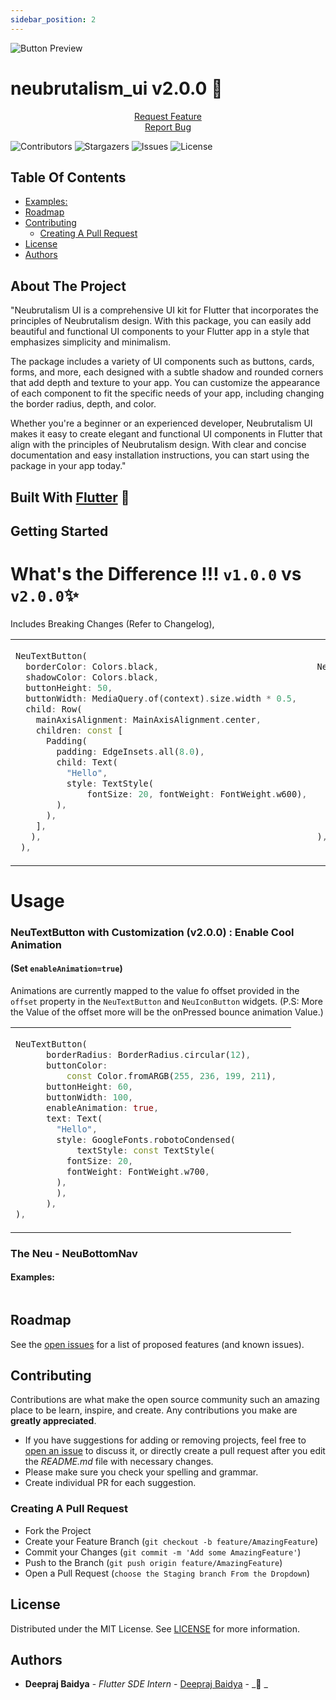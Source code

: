 ```yaml
---
sidebar_position: 2
---
```


<img src="https://user-images.githubusercontent.com/63138398/225706659-4fa396f3-fc8a-4cdc-bbd4-3600b323db97.svg" alt="Button Preview" />
<h1 align="left">neubrutalism_ui v2.0.0 🥳</h1>
<p align="center">
<a href="https://github.com/deepraj02/neubrutalism_ui/issues">Request Feature</a>
<br />
<a href="https://github.com/deepraj02/neubrutalism_ui/issues">Report Bug</a>
</p>

![Contributors](https://img.shields.io/github/contributors/deepraj02/neubrutalism_ui?color=dark-green) ![Stargazers](https://img.shields.io/github/stars/deepraj02/neubrutalism_ui?style=social) ![Issues](https://img.shields.io/github/issues/deepraj02/neubrutalism_ui) ![License](https://img.shields.io/github/license/deepraj02/neubrutalism_ui)

## Table Of Contents

- [Examples:](#examples)
- [Roadmap](#roadmap)
- [Contributing](#contributing)
  - [Creating A Pull Request](#creating-a-pull-request)
- [License](#license)
- [Authors](#authors)

## About The Project

"Neubrutalism UI is a comprehensive UI kit for Flutter that incorporates the principles of Neubrutalism design. With this package, you can easily add beautiful and functional UI components to your Flutter app in a style that emphasizes simplicity and minimalism.

The package includes a variety of UI components such as buttons, cards, forms, and more, each designed with a subtle shadow and rounded corners that add depth and texture to your app. You can customize the appearance of each component to fit the specific needs of your app, including changing the border radius, depth, and color.

Whether you're a beginner or an experienced developer, Neubrutalism UI makes it easy to create elegant and functional UI components in Flutter that align with the principles of Neubrutalism design. With clear and concise documentation and easy installation instructions, you can start using the package in your app today."

## Built With [Flutter](https://flutter.dev/) 💙

## Getting Started

<!-- Whats the differnect v1.0.0 vs 2.0.0 -->

<!-- TODO: Replace v 0.2.0 with this.
v2.0.0
NeuTextButton(
                  text: const Text(
                    "Hello ",
                    style: TextStyle(
                      fontSize: 40,
                    ),
                  ),

1 . Replaced Widget `child` with `text` (Text) {Breaking Change}.

1. Fixed the Initial UI of the Widget. (Predefined some properties which  are customizeable).

 -->

# What's the Difference !!! `v1.0.0` vs `v2.0.0`✨

Includes Breaking Changes (Refer to Changelog),

<table>
<tr>
<td>

```dart
NeuTextButton(
  borderColor: Colors.black,
  shadowColor: Colors.black,
  buttonHeight: 50,
  buttonWidth: MediaQuery.of(context).size.width * 0.5,
  child: Row(
    mainAxisAlignment: MainAxisAlignment.center,
    children: const [
      Padding(
        padding: EdgeInsets.all(8.0),
        child: Text(
          "Hello",
          style: TextStyle(
              fontSize: 20, fontWeight: FontWeight.w600),
        ),
      ),
    ],
   ),
 ),
```

</td>
<td>

<!-- V 1.0.0 -->

```dart
NeuTextButton(
      borderRadius: BorderRadius.circular(12),
      buttonColor:
          const Color.fromARGB(255, 236, 199, 211),
      buttonHeight: 60,
      buttonWidth: 100,
      enableAnimation: true,
      text: Text(
        "Hello",
        style: GoogleFonts.robotoCondensed(
            textStyle: const TextStyle(
          fontSize: 20,
          fontWeight: FontWeight.w700,
        ),
        ),
      ),
),
```

</td>
</tr>
</table>

# Usage

### NeuTextButton with Customization (v2.0.0) : Enable Cool Animation

#### (Set `enableAnimation=true`)

Animations are currently mapped to the value fo offset provided in the `offset` property in the `NeuTextButton` and `NeuIconButton` widgets.
(P.S: More the Value of the offset more will be the onPressed bounce animation Value.)

<table>
<tr>
<td>

```dart
NeuTextButton(
      borderRadius: BorderRadius.circular(12),
      buttonColor:
          const Color.fromARGB(255, 236, 199, 211),
      buttonHeight: 60,
      buttonWidth: 100,
      enableAnimation: true,
      text: Text(
        "Hello",
        style: GoogleFonts.robotoCondensed(
            textStyle: const TextStyle(
          fontSize: 20,
          fontWeight: FontWeight.w700,
        ),
        ),
      ),
),
```

</td>
<td>
<img  src="https://user-images.githubusercontent.com/63138398/265234887-341632d2-5b7c-4e09-b226-7982e4de86c6.gif"  alt="" />
</td>
</tr>
</table>

### The Neu - NeuBottomNav

#### Examples:

<img  src="https://user-images.githubusercontent.com/63138398/265235364-a0afb9b4-1bb7-437b-8cd1-795483e0d781.png"  alt="" />

## Roadmap

See the [open issues](https://github.com/deepraj02/neubrutalism_ui/issues) for a list of proposed features (and known issues).

## Contributing

Contributions are what make the open source community such an amazing place to be learn, inspire, and create. Any contributions you make are **greatly appreciated**.

- If you have suggestions for adding or removing projects, feel free to [open an issue](https://github.com/deepraj02/neubrutalism_ui/issues/new) to discuss it, or directly create a pull request after you edit the _README.md_ file with necessary changes.
- Please make sure you check your spelling and grammar.
- Create individual PR for each suggestion.

### Creating A Pull Request

- Fork the Project
- Create your Feature Branch (`git checkout -b feature/AmazingFeature`)
- Commit your Changes (`git commit -m 'Add some AmazingFeature'`)
- Push to the Branch (`git push origin feature/AmazingFeature`)
- Open a Pull Request (`choose the Staging branch From the Dropdown`)

## License

Distributed under the MIT License. See [LICENSE](https://github.com/deepraj02/neubrutalism_ui/blob/master/LICENSE.md) for more information.

## Authors

<!-- TODO: Add name -->

- **Deepraj Baidya** - _Flutter SDE Intern_ - [Deepraj Baidya](https://github.com/deepraj02) - _🤔 _

<!--

  1. GIF Mobile Screen with all widgets
 2.  Indepth properties analysis
 3.  `NeuBottomNav` Introduction.(Application Video and Tutorial)
 4.  Example code refactor for README (NeuCntainer, NeuBottomNav & NeuTextButton)
 5.  Whats the Difference v1.0.0 vs 2.0.0 (NeuTextButton) {Contains Braking Changes}
 6.  Edit Authors Part.
 7.
 -->
